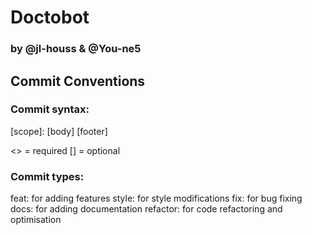 # Doctobot
### by @jl-houss & @You-ne5

## Commit Conventions

### Commit syntax: 

<type>[scope]: <description>
[body]
[footer]

<> = required
[] = optional

### Commit types:

feat: for adding features
style: for style modifications
fix: for bug fixing
docs: for adding documentation
refactor: for code refactoring and optimisation